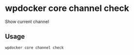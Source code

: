 # wpdocker core channel check

Show current channel

## Usage

```bash
wpdocker core channel check
```


